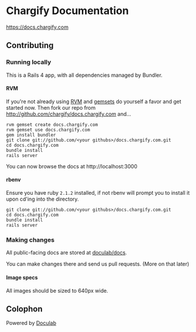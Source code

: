 Chargify Documentation
======================

<https://docs.chargify.com>

Contributing
------------

### Running locally

This is a Rails 4 app, with all dependencies managed by Bundler.

#### RVM

If you're not already using [RVM](http://rvm.beginrescueend.com/) and [gemsets](http://rvm.beginrescueend.com/gemsets/) do yourself a favor and get started now.  Then fork our repo from <http://github.com/chargify/docs.chargify.com> and...

    rvm gemset create docs.chargify.com
    rvm gemset use docs.chargify.com
    gem install bundler
    git clone git://github.com/<your githubs>/docs.chargify.com.git
    cd docs.chargify.com
    bundle install
    rails server

You can now browse the docs at http://localhost:3000

#### rbenv

Ensure you have ruby <code>2.1.2</code> installed, if not rbenv will prompt you to install it upon cd'ing into the directory.

    git clone git://github.com/<your githubs>/docs.chargify.com.git
    cd docs.chargify.com
    bundle install
    rails server

### Making changes

All public-facing docs are stored at [doculab/docs](http://github.com/chargify/docs.chargify.com/tree/master/doculab/docs/).

You can make changes there and send us pull requests.  (More on that later)

#### Image specs

All images should be sized to 640px wide.


Colophon
---------

Powered by [Doculab](https://github.com/chargify/doculab)
